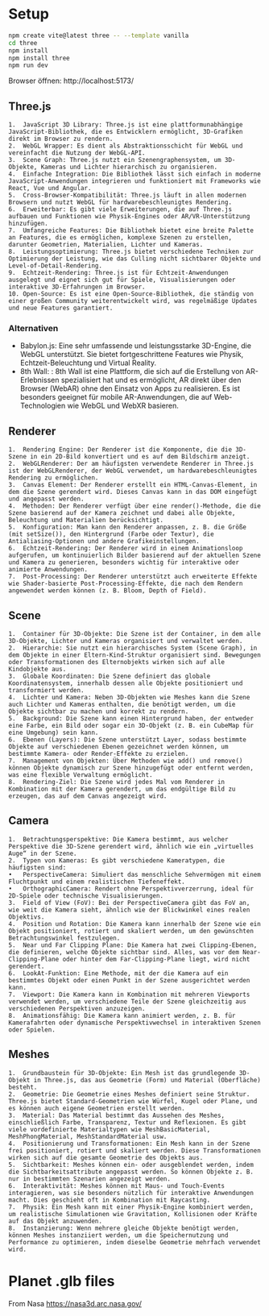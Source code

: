 # Setup

```bash
npm create vite@latest three -- --template vanilla
cd three
npm install
npm install three
npm run dev
```

Browser öffnen: http://localhost:5173/

## Three.js

	1.	JavaScript 3D Library: Three.js ist eine plattformunabhängige JavaScript-Bibliothek, die es Entwicklern ermöglicht, 3D-Grafiken direkt im Browser zu rendern.
	2.	WebGL Wrapper: Es dient als Abstraktionsschicht für WebGL und vereinfacht die Nutzung der WebGL-API.
	3.	Scene Graph: Three.js nutzt ein Szenengraphensystem, um 3D-Objekte, Kameras und Lichter hierarchisch zu organisieren.
	4.	Einfache Integration: Die Bibliothek lässt sich einfach in moderne JavaScript-Anwendungen integrieren und funktioniert mit Frameworks wie React, Vue und Angular.
	5.	Cross-Browser-Kompatibilität: Three.js läuft in allen modernen Browsern und nutzt WebGL für hardwarebeschleunigtes Rendering.
	6.	Erweiterbar: Es gibt viele Erweiterungen, die auf Three.js aufbauen und Funktionen wie Physik-Engines oder AR/VR-Unterstützung hinzufügen.
	7.	Umfangreiche Features: Die Bibliothek bietet eine breite Palette an Features, die es ermöglichen, komplexe Szenen zu erstellen, darunter Geometrien, Materialien, Lichter und Kameras.
	8.	Leistungsoptimierung: Three.js bietet verschiedene Techniken zur Optimierung der Leistung, wie das Culling nicht sichtbarer Objekte und Level-of-Detail-Rendering.
	9.	Echtzeit-Rendering: Three.js ist für Echtzeit-Anwendungen ausgelegt und eignet sich gut für Spiele, Visualisierungen oder interaktive 3D-Erfahrungen im Browser.
	10.	Open-Source: Es ist eine Open-Source-Bibliothek, die ständig von einer großen Community weiterentwickelt wird, was regelmäßige Updates und neue Features garantiert.

### Alternativen
- Babylon.js: Eine sehr umfassende und leistungsstarke 3D-Engine, die WebGL unterstützt. Sie bietet fortgeschrittene Features wie Physik, Echtzeit-Beleuchtung und Virtual Reality.
- 8th Wall: : 8th Wall ist eine Plattform, die sich auf die Erstellung von AR-Erlebnissen spezialisiert hat und es ermöglicht, AR direkt über den Browser (WebAR) ohne den Einsatz von Apps zu realisieren. Es ist besonders geeignet für mobile AR-Anwendungen, die auf Web-Technologien wie WebGL und WebXR basieren.

## Renderer
	1.	Rendering Engine: Der Renderer ist die Komponente, die die 3D-Szene in ein 2D-Bild konvertiert und es auf dem Bildschirm anzeigt.
	2.	WebGLRenderer: Der am häufigsten verwendete Renderer in Three.js ist der WebGLRenderer, der WebGL verwendet, um hardwarebeschleunigtes Rendering zu ermöglichen.
	3.	Canvas Element: Der Renderer erstellt ein HTML-Canvas-Element, in dem die Szene gerendert wird. Dieses Canvas kann in das DOM eingefügt und angepasst werden.
	4.	Methoden: Der Renderer verfügt über eine render()-Methode, die die Szene basierend auf der Kamera zeichnet und dabei alle Objekte, Beleuchtung und Materialien berücksichtigt.
	5.	Konfiguration: Man kann den Renderer anpassen, z. B. die Größe (mit setSize()), den Hintergrund (Farbe oder Textur), die Antialiasing-Optionen und andere Grafikeinstellungen.
	6.	Echtzeit-Rendering: Der Renderer wird in einem Animationsloop aufgerufen, um kontinuierlich Bilder basierend auf der aktuellen Szene und Kamera zu generieren, besonders wichtig für interaktive oder animierte Anwendungen.
	7.	Post-Processing: Der Renderer unterstützt auch erweiterte Effekte wie Shader-basierte Post-Processing-Effekte, die nach dem Rendern angewendet werden können (z. B. Bloom, Depth of Field).

## Scene

	1.	Container für 3D-Objekte: Die Szene ist der Container, in dem alle 3D-Objekte, Lichter und Kameras organisiert und verwaltet werden.
	2.	Hierarchie: Sie nutzt ein hierarchisches System (Scene Graph), in dem Objekte in einer Eltern-Kind-Struktur organisiert sind. Bewegungen oder Transformationen des Elternobjekts wirken sich auf alle Kindobjekte aus.
	3.	Globale Koordinaten: Die Szene definiert das globale Koordinatensystem, innerhalb dessen alle Objekte positioniert und transformiert werden.
	4.	Lichter und Kamera: Neben 3D-Objekten wie Meshes kann die Szene auch Lichter und Kameras enthalten, die benötigt werden, um die Objekte sichtbar zu machen und korrekt zu rendern.
	5.	Background: Die Szene kann einen Hintergrund haben, der entweder eine Farbe, ein Bild oder sogar ein 3D-Objekt (z. B. ein CubeMap für eine Umgebung) sein kann.
	6.	Ebenen (Layers): Die Szene unterstützt Layer, sodass bestimmte Objekte auf verschiedenen Ebenen gezeichnet werden können, um bestimmte Kamera- oder Render-Effekte zu erzielen.
	7.	Management von Objekten: Über Methoden wie add() und remove() können Objekte dynamisch zur Szene hinzugefügt oder entfernt werden, was eine flexible Verwaltung ermöglicht.
	8.	Rendering-Ziel: Die Szene wird jedes Mal vom Renderer in Kombination mit der Kamera gerendert, um das endgültige Bild zu erzeugen, das auf dem Canvas angezeigt wird.

## Camera

	1.	Betrachtungsperspektive: Die Kamera bestimmt, aus welcher Perspektive die 3D-Szene gerendert wird, ähnlich wie ein „virtuelles Auge“ in der Szene.
	2.	Typen von Kameras: Es gibt verschiedene Kameratypen, die häufigsten sind:
	•	PerspectiveCamera: Simuliert das menschliche Sehvermögen mit einem Fluchtpunkt und einem realistischen Tiefeneffekt.
	•	OrthographicCamera: Rendert ohne Perspektivverzerrung, ideal für 2D-Spiele oder technische Visualisierungen.
	3.	Field of View (FoV): Bei der PerspectiveCamera gibt das FoV an, wie weit die Kamera sieht, ähnlich wie der Blickwinkel eines realen Objektivs.
	4.	Position und Rotation: Die Kamera kann innerhalb der Szene wie ein Objekt positioniert, rotiert und skaliert werden, um den gewünschten Betrachtungswinkel festzulegen.
	5.	Near und Far Clipping Plane: Die Kamera hat zwei Clipping-Ebenen, die definieren, welche Objekte sichtbar sind. Alles, was vor dem Near-Clipping-Plane oder hinter dem Far-Clipping-Plane liegt, wird nicht gerendert.
	6.	LookAt-Funktion: Eine Methode, mit der die Kamera auf ein bestimmtes Objekt oder einen Punkt in der Szene ausgerichtet werden kann.
	7.	Viewport: Die Kamera kann in Kombination mit mehreren Viewports verwendet werden, um verschiedene Teile der Szene gleichzeitig aus verschiedenen Perspektiven anzuzeigen.
	8.	Animationsfähig: Die Kamera kann animiert werden, z. B. für Kamerafahrten oder dynamische Perspektivwechsel in interaktiven Szenen oder Spielen.

## Meshes

	1.	Grundbaustein für 3D-Objekte: Ein Mesh ist das grundlegende 3D-Objekt in Three.js, das aus Geometrie (Form) und Material (Oberfläche) besteht.
	2.	Geometrie: Die Geometrie eines Meshes definiert seine Struktur. Three.js bietet Standard-Geometrien wie Würfel, Kugel oder Plane, und es können auch eigene Geometrien erstellt werden.
	3.	Material: Das Material bestimmt das Aussehen des Meshes, einschließlich Farbe, Transparenz, Textur und Reflexionen. Es gibt viele vordefinierte Materialtypen wie MeshBasicMaterial, MeshPhongMaterial, MeshStandardMaterial usw.
	4.	Positionierung und Transformationen: Ein Mesh kann in der Szene frei positioniert, rotiert und skaliert werden. Diese Transformationen wirken sich auf die gesamte Geometrie des Objekts aus.
	5.	Sichtbarkeit: Meshes können ein- oder ausgeblendet werden, indem die Sichtbarkeitsattribute angepasst werden. So können Objekte z. B. nur in bestimmten Szenarien angezeigt werden.
	6.	Interaktivität: Meshes können mit Maus- und Touch-Events interagieren, was sie besonders nützlich für interaktive Anwendungen macht. Dies geschieht oft in Kombination mit Raycasting.
	7.	Physik: Ein Mesh kann mit einer Physik-Engine kombiniert werden, um realistische Simulationen wie Gravitation, Kollisionen oder Kräfte auf das Objekt anzuwenden.
	8.	Instanzierung: Wenn mehrere gleiche Objekte benötigt werden, können Meshes instanziiert werden, um die Speichernutzung und Performance zu optimieren, indem dieselbe Geometrie mehrfach verwendet wird.

# Planet .glb files
From Nasa https://nasa3d.arc.nasa.gov/